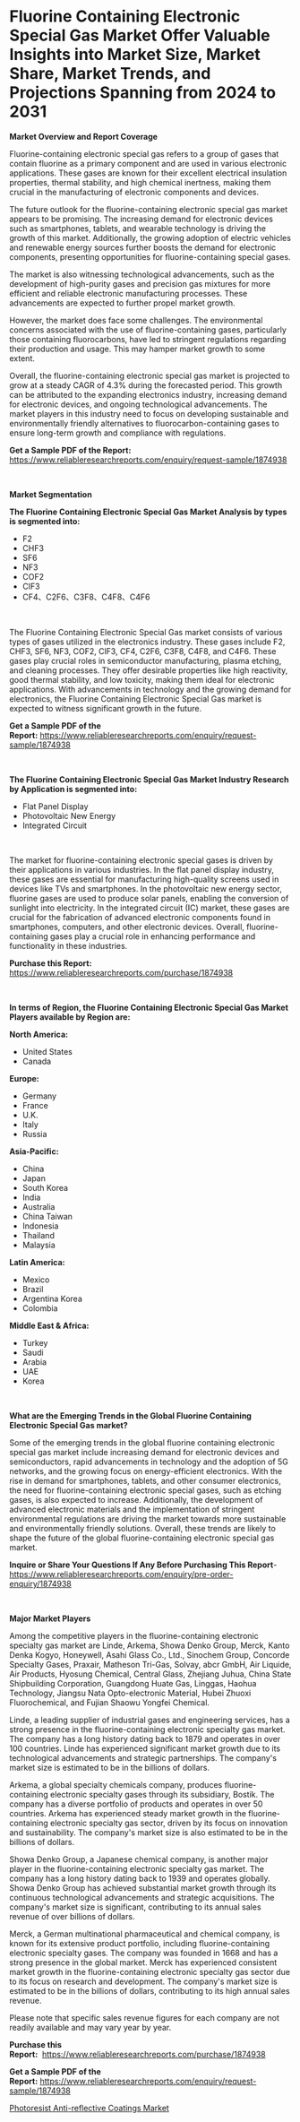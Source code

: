 <p><h1>Fluorine Containing Electronic Special Gas Market Offer Valuable Insights into Market Size, Market Share, Market Trends, and Projections Spanning from 2024 to 2031</h1></p><p><strong>Market Overview and Report Coverage</strong></p>
<p><p>Fluorine-containing electronic special gas refers to a group of gases that contain fluorine as a primary component and are used in various electronic applications. These gases are known for their excellent electrical insulation properties, thermal stability, and high chemical inertness, making them crucial in the manufacturing of electronic components and devices.</p><p>The future outlook for the fluorine-containing electronic special gas market appears to be promising. The increasing demand for electronic devices such as smartphones, tablets, and wearable technology is driving the growth of this market. Additionally, the growing adoption of electric vehicles and renewable energy sources further boosts the demand for electronic components, presenting opportunities for fluorine-containing special gases.</p><p>The market is also witnessing technological advancements, such as the development of high-purity gases and precision gas mixtures for more efficient and reliable electronic manufacturing processes. These advancements are expected to further propel market growth.</p><p>However, the market does face some challenges. The environmental concerns associated with the use of fluorine-containing gases, particularly those containing fluorocarbons, have led to stringent regulations regarding their production and usage. This may hamper market growth to some extent.</p><p>Overall, the fluorine-containing electronic special gas market is projected to grow at a steady CAGR of 4.3% during the forecasted period. This growth can be attributed to the expanding electronics industry, increasing demand for electronic devices, and ongoing technological advancements. The market players in this industry need to focus on developing sustainable and environmentally friendly alternatives to fluorocarbon-containing gases to ensure long-term growth and compliance with regulations.</p></p>
<p><strong>Get a Sample PDF of the Report:</strong> <a href="https://www.reliableresearchreports.com/enquiry/request-sample/1874938">https://www.reliableresearchreports.com/enquiry/request-sample/1874938</a></p>
<p>&nbsp;</p>
<p><strong>Market Segmentation</strong></p>
<p><strong>The Fluorine Containing Electronic Special Gas Market Analysis by types is segmented into:</strong></p>
<p><ul><li>F2</li><li>CHF3</li><li>SF6</li><li>NF3</li><li>COF2</li><li>ClF3</li><li>CF4、C2F6、C3F8、C4F8、C4F6</li></ul></p>
<p>&nbsp;</p>
<p><p>The Fluorine Containing Electronic Special Gas market consists of various types of gases utilized in the electronics industry. These gases include F2, CHF3, SF6, NF3, COF2, ClF3, CF4, C2F6, C3F8, C4F8, and C4F6. These gases play crucial roles in semiconductor manufacturing, plasma etching, and cleaning processes. They offer desirable properties like high reactivity, good thermal stability, and low toxicity, making them ideal for electronic applications. With advancements in technology and the growing demand for electronics, the Fluorine Containing Electronic Special Gas market is expected to witness significant growth in the future.</p></p>
<p><strong>Get a Sample PDF of the Report:</strong>&nbsp;<a href="https://www.reliableresearchreports.com/enquiry/request-sample/1874938">https://www.reliableresearchreports.com/enquiry/request-sample/1874938</a></p>
<p>&nbsp;</p>
<p><strong>The Fluorine Containing Electronic Special Gas Market Industry Research by Application is segmented into:</strong></p>
<p><ul><li>Flat Panel Display</li><li>Photovoltaic New Energy</li><li>Integrated Circuit</li></ul></p>
<p>&nbsp;</p>
<p><p>The market for fluorine-containing electronic special gases is driven by their applications in various industries. In the flat panel display industry, these gases are essential for manufacturing high-quality screens used in devices like TVs and smartphones. In the photovoltaic new energy sector, fluorine gases are used to produce solar panels, enabling the conversion of sunlight into electricity. In the integrated circuit (IC) market, these gases are crucial for the fabrication of advanced electronic components found in smartphones, computers, and other electronic devices. Overall, fluorine-containing gases play a crucial role in enhancing performance and functionality in these industries.</p></p>
<p><strong>Purchase this Report:</strong>&nbsp; <a href="https://www.reliableresearchreports.com/purchase/1874938">https://www.reliableresearchreports.com/purchase/1874938</a></p>
<p>&nbsp;</p>
<p><strong>In terms of Region, the Fluorine Containing Electronic Special Gas Market Players available by Region are:</strong></p>
<p>
    <p> <strong> North America: </strong>
        <ul>
            <li>United States</li>
            <li>Canada</li>
        </ul>
        </p> 
    <p> <strong> Europe: </strong>
        <ul>
            <li>Germany</li>
            <li>France</li>
            <li>U.K.</li>
            <li>Italy</li>
            <li>Russia</li>
        </ul>
        </p> 
    <p> <strong> Asia-Pacific: </strong>
        <ul>
            <li>China</li>
            <li>Japan</li>
            <li>South Korea</li>
            <li>India</li>
            <li>Australia</li>
            <li>China Taiwan</li>
            <li>Indonesia</li>
            <li>Thailand</li>
            <li>Malaysia</li>
        </ul>
        </p> 
    <p> <strong> Latin America: </strong>
        <ul>
            <li>Mexico</li>
            <li>Brazil</li>
            <li>Argentina Korea</li>
            <li>Colombia</li>
        </ul>
        </p> 
    <p> <strong> Middle East & Africa: </strong>
        <ul>
            <li>Turkey</li>
            <li>Saudi</li>
            <li>Arabia</li>
            <li>UAE</li>
            <li>Korea</li>
        </ul>
    </p>
    </p>
<p>&nbsp;</p>
<p><strong>What are the Emerging Trends in the Global Fluorine Containing Electronic Special Gas market?</strong></p>
<p><p>Some of the emerging trends in the global fluorine containing electronic special gas market include increasing demand for electronic devices and semiconductors, rapid advancements in technology and the adoption of 5G networks, and the growing focus on energy-efficient electronics. With the rise in demand for smartphones, tablets, and other consumer electronics, the need for fluorine-containing electronic special gases, such as etching gases, is also expected to increase. Additionally, the development of advanced electronic materials and the implementation of stringent environmental regulations are driving the market towards more sustainable and environmentally friendly solutions. Overall, these trends are likely to shape the future of the global fluorine-containing electronic special gas market.</p></p>
<p><strong>Inquire or Share Your Questions If Any Before Purchasing This Report</strong>- <a href="https://www.reliableresearchreports.com/enquiry/pre-order-enquiry/1874938">https://www.reliableresearchreports.com/enquiry/pre-order-enquiry/1874938</a></p>
<p>&nbsp;</p>
<p><strong>Major Market Players</strong></p>
<p><p>Among the competitive players in the fluorine-containing electronic specialty gas market are Linde, Arkema, Showa Denko Group, Merck, Kanto Denka Kogyo, Honeywell, Asahi Glass Co., Ltd., Sinochem Group, Concorde Specialty Gases, Praxair, Matheson Tri-Gas, Solvay, abcr GmbH, Air Liquide, Air Products, Hyosung Chemical, Central Glass, Zhejiang Juhua, China State Shipbuilding Corporation, Guangdong Huate Gas, Linggas, Haohua Technology, Jiangsu Nata Opto-electronic Material, Hubei Zhuoxi Fluorochemical, and Fujian Shaowu Yongfei Chemical.</p><p>Linde, a leading supplier of industrial gases and engineering services, has a strong presence in the fluorine-containing electronic specialty gas market. The company has a long history dating back to 1879 and operates in over 100 countries. Linde has experienced significant market growth due to its technological advancements and strategic partnerships. The company's market size is estimated to be in the billions of dollars.</p><p>Arkema, a global specialty chemicals company, produces fluorine-containing electronic specialty gases through its subsidiary, Bostik. The company has a diverse portfolio of products and operates in over 50 countries. Arkema has experienced steady market growth in the fluorine-containing electronic specialty gas sector, driven by its focus on innovation and sustainability. The company's market size is also estimated to be in the billions of dollars.</p><p>Showa Denko Group, a Japanese chemical company, is another major player in the fluorine-containing electronic specialty gas market. The company has a long history dating back to 1939 and operates globally. Showa Denko Group has achieved substantial market growth through its continuous technological advancements and strategic acquisitions. The company's market size is significant, contributing to its annual sales revenue of over billions of dollars.</p><p>Merck, a German multinational pharmaceutical and chemical company, is known for its extensive product portfolio, including fluorine-containing electronic specialty gases. The company was founded in 1668 and has a strong presence in the global market. Merck has experienced consistent market growth in the fluorine-containing electronic specialty gas sector due to its focus on research and development. The company's market size is estimated to be in the billions of dollars, contributing to its high annual sales revenue.</p><p>Please note that specific sales revenue figures for each company are not readily available and may vary year by year.</p></p>
<p><strong>Purchase this Report:</strong>&nbsp;&nbsp;<a href="https://www.reliableresearchreports.com/purchase/1874938">https://www.reliableresearchreports.com/purchase/1874938</a></p>
<p></p>
<p><strong>Get a Sample PDF of the Report:</strong>&nbsp;<a href="https://www.reliableresearchreports.com/enquiry/request-sample/1874938">https://www.reliableresearchreports.com/enquiry/request-sample/1874938</a></p>
<p><p><a href="https://github.com/RichRobinson5/Market-Research-Report-List-2/blob/main/photoresist-anti-reflective-coatings-market.md">Photoresist Anti-reflective Coatings Market</a></p></p>